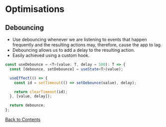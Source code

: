 # Optimisations

## Debouncing

- Use debouncing whenever we are listening to events that happen frequently and the resulting actions may, therefore, cause the app to lag.
- Debouncing allows us to add a delay to the resulting action.
- Easily achieved using a custom hook.

```ts
const useDebounce = <T>(value: T, delay = 500): T => {
  const [debounce, setDebounce] = useState<T>(value);

  useEffect(() => {
    const id = setTimeout(() => setDebounce(value), delay);

    return clearTimeout(id);
  }, [value, delay]);

  return debounce;
};
```

[Back to Contents](../README.md)
